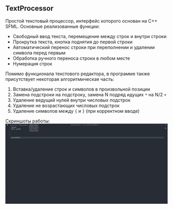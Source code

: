 ## TextProcessor
Простой текстовый процессор, интерфейс которого основан на C++ SFML. Основные реализованные функции:

* Свободный ввод текста, перемещение между строк и внутри строки
* Прокрутка текста, кнопка поднятия до первой строки
* Автоматический перенос строки при переполнении и удалении символа перед первым
* Обработка ручного переноса строки в любом месте
* Нумерация строк

Помимо функционала текстового редактора, в программе также присутствует некоторая алгоритмическая часть:
1. Вставка/удаление строк и символов в произвольной позиции
2. Замена подстроки на подстроку, замена N подряд идущих `*` на N/2 `+`
3. Удаление ведущий нулей внутри числовых подстрок
4. Удаление не возрастающих числовых подстрок
5. Удаление символов между `{` и `}` (при корректном вводе)

Скриншоты работы:
![main](https://github.com/Irval1337/TextProcessor/blob/main/images/main.png)
